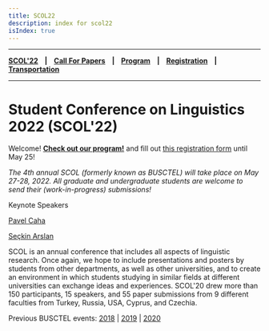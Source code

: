 ```yaml
---
title: SCOL22
description: index for scol22
isIndex: true
---
```


---

**[SCOL'22][scol22] ‎ ‎ ‎ | ‎ ‎ ‎ [Call For Papers][cfp] ‎ ‎ ‎ | ‎ ‎ ‎ [Program][prog] ‎ ‎ ‎ | ‎ ‎ ‎ [Registration][reg] ‎ ‎ ‎ | ‎ ‎ ‎ [Transportation][tp]**

---

# Student Conference on Linguistics 2022 (SCOL'22)

Welcome! [**Check out our program!**][prog] and fill out [this registration form](https://forms.gle/3ec8wf6hXzNmY1Bw9) until May 25!

*The 4th annual SCOL (formerly known as BUSCTEL) will take place on May 27-28, 2022. All graduate and undergraduate students are welcome to send their (work-in-progress) submissions!*


Keynote Speakers

[Pavel Caha](https://www.muni.cz/en/people/53172-pavel-caha/cv)

[Seçkin Arslan](https://www.rug.nl/staff/seckin.arslan/)

SCOL is an annual conference that includes all aspects of linguistic research. Once again, we hope to include presentations and posters by students from other departments, as well as other universities, and to create an environment in which students studying in similar fields at different universities can exchange ideas and experiences. SCOL'20 drew more than 150 participants, 15 speakers, and 55 paper submissions from 9 different faculties from Turkey, Russia, USA, Cyprus, and Czechia.


Previous BUSCTEL events: [2018](/events/busctel18) | [2019](/events/busctel19) | [2020](/events/busctel20)


[tp]: /scol22/transportation
[reg]: /scol22/registration
[scol22]: /scol22
[cfp]: /scol22/callforpapers
[prog]: /scol22/program

